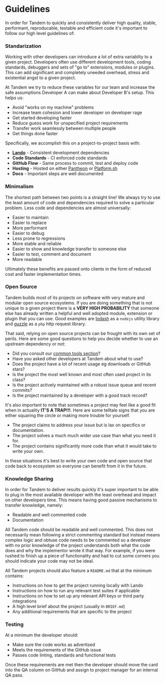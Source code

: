 Guidelines
==========

In order for Tandem to quickly and consistently deliver high quality, stable, performant, reproducable, testable and efficient code it's important to follow our high level guidelines of:

<!-- toc -->

### Standarization

Working with other developers can introduce a lot of extra variablity to a given project. Developers often use different development tools, coding standards, debuggers and sets of "go to" extensions, modules or plugins. This can add significant and completely uneeded overhead, stress and existential angst to a given project.

At Tandem we try to reduce these variables for our team and increase the safe assumptions Developer A can make about Developer B's setup.  This helps us:

* Avoid "works on my machine" problems
* Increase team cohesion and lower developer on developer rage
* Get started developing faster
* Reduce guess work for unspecified project requirements
* Transfer work seamlessly between multiple people
* Get things done faster

Specifically, we accomplish this on a project-to-project basis with:

* **[Lando](https://github.com/lando/lando)** - Consistent development dependencies
* **Code Standards** - CI enforced code standards
* **GitHub Flow** - Same process to commit, test and deploy code
* **Hosting** - Hosted on either [Pantheon](https://pantheon.io) or [Platform.sh](https://platform.sh)
* **Docs** - Important steps are well documented

### Minimalism

The shortest path between two points is a straight line! We always try to use the least amount of code and dependencies required to solve a particular problem. Less code and dependencies are almost universally:

* Easier to maintain
* Easier to replace
* More performant
* Easier to debug
* Less prone to regressions
* More stable and reliable
* Easier to show and knowledge transfer to someone else
* Easier to test, comment and document
* More readable

Ultimately these benefits are passed onto clients in the form of reduced cost and faster implementation times.

### Open Source

Tandem builds most of its projects on software with very mature and modular open source ecosystems. If you are doing something that is not unique to a given project there is a **VERY HIGH PROBABILITY** that someone else has already written a helpful and well adopted module, extension or plugin that you can use. Good examples are [lodash](https://lodash.com/docs) as a `nodejs` utility library and [guzzle](http://docs.guzzlephp.org/en/stable/) as a `php` http request library.

That said, relying on open source projects can be frought with its own set of perils. Here are some good questions to help you decide whether to use an upstream dependency or not:

* Did you consult our [common tools section](./common-tools.md)?
* Have you asked other developers at Tandem about what to use?
* Does the project have a lot of recent usage eg downloads or GitHub stars?
* Is the project the most well known and most often used project in its class?
* Is the project actively maintained with a robust issue queue and recent commits?
* Is the project maintained by a developer with a good track record?

It's also important to note that sometimes a project may feel like a good fit when in actuality **IT'S A TRAP!!!**. Here are some telltale signs that you are either squaring the circle or making more trouble for yourself.

* The project claims to address your issue but is lax on specifics or documentation.
* The project solves a much much wider use case than what you need it for.
* The project contains significantly more code than what it would take to write your own.

In these situations it's best to write your own code and open source that code back to ecosystem so everyone can benefit from it in the future.

### Knowledge Sharing

In order for Tandem to deliver results quickly it's super important to be able to plug in the most available developer with the least overhead and impact on other developers time. This means having good passive mechanisms to transfer knowledge, namely:

* Readable and well commented code
* Documentation

All Tandem code should be readable and well commented. This does not necessarily mean following a strict commenting standard but instead means complex logic and obtuse code needs to be commented so a developer with no prior knowledge of the project understands both what the code does and why the implementor wrote it that way. For example, if you were rushed to finish up a piece of functionality and had to cut some corners you should indicate your code may not be ideal.

All Tandem projects should also feature a `README.md` that at the minimum contains:

* Instructions on how to get the project running locally with Lando
* Instructions on how to run any relevant test suites if applicable
* Instructions on how to set up any relevant API keys or third party integrations
* A high level brief about the project (usually in `BRIEF.md`)
* Any additional requirements that are specific to the project

### Testing

At a minimum the developer should:

* Make sure the code works as advertised
* Meets the requirements of the GitHub issue
* Passes code linting, standards and functional tests

Once these requirements are met then the developer should move the card into the
QA column on GitHub and assign to project manager for an internal QA pass.
